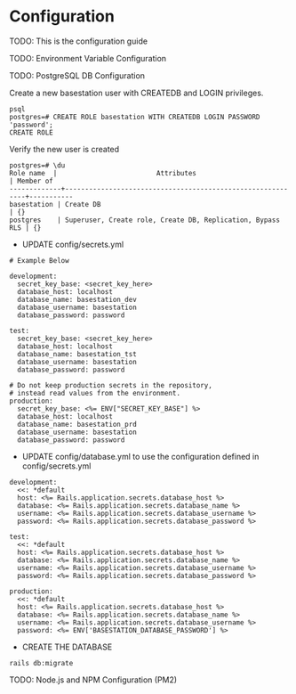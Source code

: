 # Configuration

TODO: This is the configuration guide

TODO: Environment Variable Configuration

TODO: PostgreSQL DB Configuration

Create a new basestation user with CREATEDB and LOGIN privileges.
```
psql
postgres=# CREATE ROLE basestation WITH CREATEDB LOGIN PASSWORD 'password';
CREATE ROLE
```

Verify the new user is created
```
postgres=# \du
Role name  |                         Attributes                         | Member of
-------------+------------------------------------------------------------+-----------
basestation | Create DB                                                  | {}
postgres    | Superuser, Create role, Create DB, Replication, Bypass RLS | {}
```

* UPDATE config/secrets.yml

```
# Example Below

development:
  secret_key_base: <secret_key_here>
  database_host: localhost
  database_name: basestation_dev
  database_username: basestation
  database_password: password

test:
  secret_key_base: <secret_key_here>
  database_host: localhost
  database_name: basestation_tst
  database_username: basestation
  database_password: password

# Do not keep production secrets in the repository,
# instead read values from the environment.
production:
  secret_key_base: <%= ENV["SECRET_KEY_BASE"] %>
  database_host: localhost
  database_name: basestation_prd
  database_username: basestation
  database_password: password
```

* UPDATE config/database.yml to use the configuration defined in config/secrets.yml

```
development:
  <<: *default
  host: <%= Rails.application.secrets.database_host %>
  database: <%= Rails.application.secrets.database_name %>
  username: <%= Rails.application.secrets.database_username %>
  password: <%= Rails.application.secrets.database_password %>

test:
  <<: *default
  host: <%= Rails.application.secrets.database_host %>
  database: <%= Rails.application.secrets.database_name %>
  username: <%= Rails.application.secrets.database_username %>
  password: <%= Rails.application.secrets.database_password %>

production:
  <<: *default
  host: <%= Rails.application.secrets.database_host %>
  database: <%= Rails.application.secrets.database_name %>
  username: <%= Rails.application.secrets.database_username %>
  password: <%= ENV['BASESTATION_DATABASE_PASSWORD'] %>
```

* CREATE THE DATABASE

```
rails db:migrate
```


TODO: Node.js and NPM Configuration (PM2)
